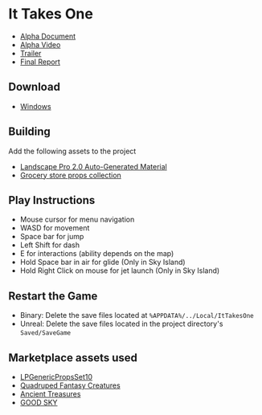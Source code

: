 # It Takes One

- [Alpha Document](./Documents/cs354p-alpha.pdf)
- [Alpha Video](https://www.youtube.com/watch?v=RW_Rck_ecGY)
- [Trailer](https://www.youtube.com/watch?v=35o-ncmbmiU)
- [Final Report](./Documents/cs354p-final-report.pdf)

## Download

- [Windows](https://utexas.box.com/s/y9ggg9u1f6un8sbnz70ivsjr02a0rppm)

## Building

Add the following assets to the project
- [Landscape Pro 2.0 Auto-Generated Material](https://www.unrealengine.com/marketplace/en-US/product/landscape-pro-auto-generated-material)
- [Grocery store props collection](https://www.unrealengine.com/marketplace/en-US/product/grocery-store-props-collection)

## Play Instructions

- Mouse cursor for menu navigation
- WASD for movement
- Space bar for jump
- Left Shift for dash
- E for interactions (ability depends on the map)
- Hold Space bar in air for glide (Only in Sky Island)
- Hold Right Click on mouse for jet launch (Only in Sky Island)

## Restart the Game

- Binary: Delete the save files located at `%APPDATA%/../Local/ItTakesOne`
- Unreal: Delete the save files located in the project directory's `Saved/SaveGame`

## Marketplace assets used

- [LPGenericPropsSet10](https://www.unrealengine.com/marketplace/en-US/product/lpgenericpropsset10)
- [Quadruped Fantasy Creatures](https://www.unrealengine.com/marketplace/en-US/product/7f7775996f7442b187f6fa510ec9d289)
- [Ancient Treasures](https://www.unrealengine.com/marketplace/en-US/product/9efde82ef29746fcbb2cb0e45e714f43)
- [GOOD SKY](https://www.unrealengine.com/marketplace/en-US/product/good-sky)
